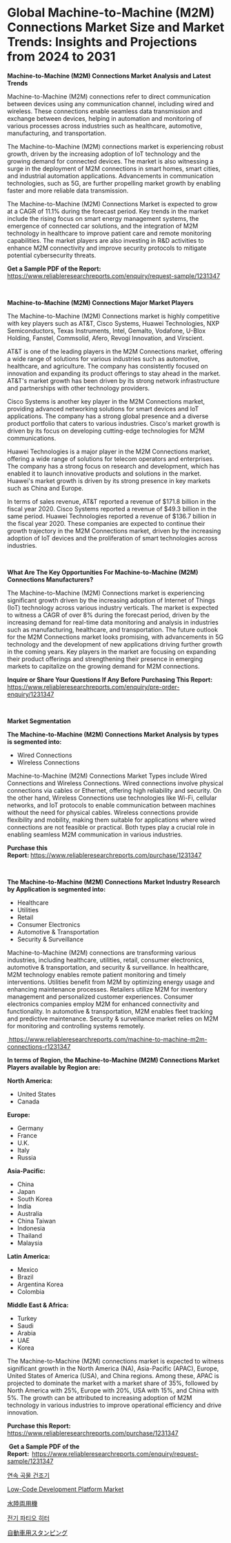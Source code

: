 <p><h1>Global Machine-to-Machine (M2M) Connections Market Size and Market Trends: Insights and Projections from 2024 to 2031</h1></p><p><strong>Machine-to-Machine (M2M) Connections Market Analysis and Latest Trends</strong></p>
<p><p>Machine-to-Machine (M2M) connections refer to direct communication between devices using any communication channel, including wired and wireless. These connections enable seamless data transmission and exchange between devices, helping in automation and monitoring of various processes across industries such as healthcare, automotive, manufacturing, and transportation.</p><p>The Machine-to-Machine (M2M) connections market is experiencing robust growth, driven by the increasing adoption of IoT technology and the growing demand for connected devices. The market is also witnessing a surge in the deployment of M2M connections in smart homes, smart cities, and industrial automation applications. Advancements in communication technologies, such as 5G, are further propelling market growth by enabling faster and more reliable data transmission.</p><p>The Machine-to-Machine (M2M) Connections Market is expected to grow at a CAGR of 11.1% during the forecast period. Key trends in the market include the rising focus on smart energy management systems, the emergence of connected car solutions, and the integration of M2M technology in healthcare to improve patient care and remote monitoring capabilities. The market players are also investing in R&D activities to enhance M2M connectivity and improve security protocols to mitigate potential cybersecurity threats.</p></p>
<p><strong>Get a Sample PDF of the Report:&nbsp;</strong> <a href="https://www.reliableresearchreports.com/enquiry/request-sample/1231347">https://www.reliableresearchreports.com/enquiry/request-sample/1231347</a></p>
<p>&nbsp;</p>
<p><strong>Machine-to-Machine (M2M) Connections Major Market Players</strong></p>
<p><p>The Machine-to-Machine (M2M) Connections market is highly competitive with key players such as AT&T, Cisco Systems, Huawei Technologies, NXP Semiconductors, Texas Instruments, Intel, Gemalto, Vodafone, U-Blox Holding, Fanstel, Commsolid, Afero, Revogi Innovation, and Virscient. </p><p>AT&T is one of the leading players in the M2M Connections market, offering a wide range of solutions for various industries such as automotive, healthcare, and agriculture. The company has consistently focused on innovation and expanding its product offerings to stay ahead in the market. AT&T's market growth has been driven by its strong network infrastructure and partnerships with other technology providers.</p><p>Cisco Systems is another key player in the M2M Connections market, providing advanced networking solutions for smart devices and IoT applications. The company has a strong global presence and a diverse product portfolio that caters to various industries. Cisco's market growth is driven by its focus on developing cutting-edge technologies for M2M communications.</p><p>Huawei Technologies is a major player in the M2M Connections market, offering a wide range of solutions for telecom operators and enterprises. The company has a strong focus on research and development, which has enabled it to launch innovative products and solutions in the market. Huawei's market growth is driven by its strong presence in key markets such as China and Europe.</p><p>In terms of sales revenue, AT&T reported a revenue of $171.8 billion in the fiscal year 2020. Cisco Systems reported a revenue of $49.3 billion in the same period. Huawei Technologies reported a revenue of $136.7 billion in the fiscal year 2020. These companies are expected to continue their growth trajectory in the M2M Connections market, driven by the increasing adoption of IoT devices and the proliferation of smart technologies across industries.</p></p>
<p>&nbsp;</p>
<p><strong>What Are The Key Opportunities For Machine-to-Machine (M2M) Connections Manufacturers?</strong></p>
<p><p>The Machine-to-Machine (M2M) Connections market is experiencing significant growth driven by the increasing adoption of Internet of Things (IoT) technology across various industry verticals. The market is expected to witness a CAGR of over 8% during the forecast period, driven by the increasing demand for real-time data monitoring and analysis in industries such as manufacturing, healthcare, and transportation. The future outlook for the M2M Connections market looks promising, with advancements in 5G technology and the development of new applications driving further growth in the coming years. Key players in the market are focusing on expanding their product offerings and strengthening their presence in emerging markets to capitalize on the growing demand for M2M connections.</p></p>
<p><strong>Inquire or Share Your Questions If Any Before Purchasing This Report:</strong> <a href="https://www.reliableresearchreports.com/enquiry/pre-order-enquiry/1231347">https://www.reliableresearchreports.com/enquiry/pre-order-enquiry/1231347</a></p>
<p>&nbsp;</p>
<p><strong>Market Segmentation</strong></p>
<p><strong>The Machine-to-Machine (M2M) Connections Market Analysis by types is segmented into:</strong></p>
<p><ul><li>Wired Connections</li><li>Wireless Connections</li></ul></p>
<p><p>Machine-to-Machine (M2M) Connections Market Types include Wired Connections and Wireless Connections. Wired connections involve physical connections via cables or Ethernet, offering high reliability and security. On the other hand, Wireless Connections use technologies like Wi-Fi, cellular networks, and IoT protocols to enable communication between machines without the need for physical cables. Wireless connections provide flexibility and mobility, making them suitable for applications where wired connections are not feasible or practical. Both types play a crucial role in enabling seamless M2M communication in various industries.</p></p>
<p><strong>Purchase this Report:&nbsp;</strong><a href="https://www.reliableresearchreports.com/purchase/1231347">https://www.reliableresearchreports.com/purchase/1231347</a></p>
<p>&nbsp;</p>
<p><strong>The Machine-to-Machine (M2M) Connections Market Industry Research by Application is segmented into:</strong></p>
<p><ul><li>Healthcare</li><li>Utilities</li><li>Retail</li><li>Consumer Electronics</li><li>Automotive & Transportation</li><li>Security & Surveillance</li></ul></p>
<p><p>Machine-to-Machine (M2M) connections are transforming various industries, including healthcare, utilities, retail, consumer electronics, automotive & transportation, and security & surveillance. In healthcare, M2M technology enables remote patient monitoring and timely interventions. Utilities benefit from M2M by optimizing energy usage and enhancing maintenance processes. Retailers utilize M2M for inventory management and personalized customer experiences. Consumer electronics companies employ M2M for enhanced connectivity and functionality. In automotive & transportation, M2M enables fleet tracking and predictive maintenance. Security & surveillance market relies on M2M for monitoring and controlling systems remotely.</p></p>
<p><a href="https://www.reliableresearchreports.com/machine-to-machine-m2m-connections-r1231347">&nbsp;https://www.reliableresearchreports.com/machine-to-machine-m2m-connections-r1231347</a></p>
<p><strong>In terms of Region, the Machine-to-Machine (M2M) Connections Market Players available by Region are:</strong></p>
<p>
    <p> <strong> North America: </strong>
        <ul>
            <li>United States</li>
            <li>Canada</li>
        </ul>
        </p> 
    <p> <strong> Europe: </strong>
        <ul>
            <li>Germany</li>
            <li>France</li>
            <li>U.K.</li>
            <li>Italy</li>
            <li>Russia</li>
        </ul>
        </p> 
    <p> <strong> Asia-Pacific: </strong>
        <ul>
            <li>China</li>
            <li>Japan</li>
            <li>South Korea</li>
            <li>India</li>
            <li>Australia</li>
            <li>China Taiwan</li>
            <li>Indonesia</li>
            <li>Thailand</li>
            <li>Malaysia</li>
        </ul>
        </p> 
    <p> <strong> Latin America: </strong>
        <ul>
            <li>Mexico</li>
            <li>Brazil</li>
            <li>Argentina Korea</li>
            <li>Colombia</li>
        </ul>
        </p> 
    <p> <strong> Middle East & Africa: </strong>
        <ul>
            <li>Turkey</li>
            <li>Saudi</li>
            <li>Arabia</li>
            <li>UAE</li>
            <li>Korea</li>
        </ul>
    </p>
    </p>
<p><p>The Machine-to-Machine (M2M) connections market is expected to witness significant growth in the North America (NA), Asia-Pacific (APAC), Europe, United States of America (USA), and China regions. Among these, APAC is projected to dominate the market with a market share of 35%, followed by North America with 25%, Europe with 20%, USA with 15%, and China with 5%. The growth can be attributed to increasing adoption of M2M technology in various industries to improve operational efficiency and drive innovation.</p></p>
<p><strong>Purchase this Report: </strong><a href="https://www.reliableresearchreports.com/purchase/1231347">https://www.reliableresearchreports.com/purchase/1231347</a></p>
<p>&nbsp;<strong>Get a Sample PDF of the Report:&nbsp;&nbsp;</strong><a href="https://www.reliableresearchreports.com/enquiry/request-sample/1231347">https://www.reliableresearchreports.com/enquiry/request-sample/1231347</a></p>
<p><strong></strong></p>
<p><p><a href="https://medium.com/@estelwisozk1/%EC%97%B0%EC%86%8D%EC%8B%9D-%EA%B3%A1%EB%AC%BC-%EA%B1%B4%EC%A1%B0%EA%B8%B0-%EC%8B%9C%EC%9E%A5-%EB%B6%84%EC%84%9D-%EA%B8%80%EB%A1%9C%EB%B2%8C-%EC%82%B0%EC%97%85-%EC%A0%84%EB%A7%9D%EA%B3%BC-%EC%98%88%EC%B8%A1-2024%EB%85%84%EB%B6%80%ED%84%B0-2031%EB%85%84-af719263072c">연속 곡물 건조기</a></p><p><a href="https://github.com/nicholepatriciadoylenwnrjr0/Market-Research-Report-List-2/blob/main/low-code-development-platform-market.md">Low-Code Development Platform Market</a></p><p><a href="https://medium.com/@phillipbarnett65/%E6%B0%B4%E9%99%B8%E4%B8%A1%E7%94%A8%E8%88%AA%E7%A9%BA%E6%A9%9F%E5%B8%82%E5%A0%B4%E5%B1%95%E6%9C%9B-%E6%A5%AD%E7%95%8C%E3%81%AE%E6%A6%82%E8%A6%81%E3%81%A8%E4%BA%88%E6%B8%AC-2024%E5%B9%B4%E3%81%8B%E3%82%892031%E5%B9%B4-1accb515ea8e">水陸両用機</a></p><p><a href="https://medium.com/@sybleferry/%EC%A0%84%EA%B8%B0-%ED%8C%8C%ED%8B%B0%EC%98%A4-%ED%9E%88%ED%84%B0-%EC%8B%9C%EC%9E%A5-%EC%8B%9C%EC%9E%A5-cagr-%EC%8B%9C%EC%9E%A5-%ED%8A%B8%EB%A0%8C%EB%93%9C-%EB%B0%8F-%EC%84%B1%EC%9E%A5-%EC%A0%84%EB%9E%B5%EC%97%90-%EB%8C%80%ED%95%9C-%ED%86%B5%EC%B0%B0%EB%A0%A5-867eb100918c">전기 파티오 히터</a></p><p><a href="https://medium.com/@matteills7854/%E8%87%AA%E5%8B%95%E8%BB%8A%E3%82%B9%E3%82%BF%E3%83%B3%E3%83%94%E3%83%B3%E3%82%B0%E5%B8%82%E5%A0%B4%E3%81%AE%E8%A6%8F%E6%A8%A1-cagr-%E3%83%88%E3%83%AC%E3%83%B3%E3%83%892024-2030-b08ed8445ce4">自動車用スタンピング</a></p></p>